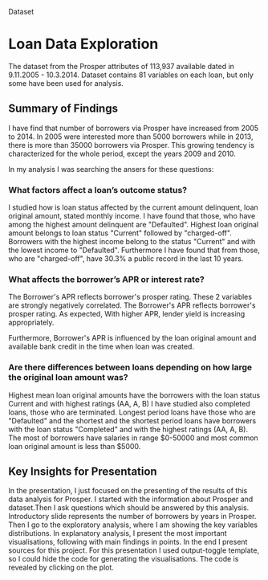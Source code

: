 
Dataset
# Loan Data Exploration

The dataset from the Prosper attributes of 113,937 available dated in 9.11.2005 - 10.3.2014. Dataset contains 81 variables on each loan, but only some have been used for analysis. 

## Summary of Findings

I have find that number of borrowers via Prosper have increased from 2005 to 2014. In 2005 were interested more than 5000 borrowers while in 2013, there is more than 35000 borrowers via Prosper. This growing tendency is characterized for the whole period, except the years 2009 and 2010.

In my analysis I was searching the ansers for these questions:

### What factors affect a loan’s outcome status?

I studied how is loan status affected by the current amount delinquent, loan original amount, stated monthly income.
I have found that those, who have among the highest amount delinquent are "Defaulted". Highest loan original amount belongs to loan status "Current" followed by "charged-off".
Borrowers with the highest income belong to the status "Current" and with the lowest income to "Defaulted". 
Furthermore I have found that from those, who are "charged-off", have 30.3% a public record in the last 10 years. 

### What affects the borrower’s APR or interest rate?

The Borrower's APR reflects borrower's prosper rating. These 2 variables are strongly negatively correlated. The Borrower's APR reflects borrower's prosper rating.
As expected, With higher APR, lender yield is increasing appropriately.

Furthermore, Borrower's APR is influenced by the loan original amount and available bank credit in the time when loan was created.

### Are there differences between loans depending on how large the original loan amount was?

Highest mean loan original amounts have the borrowers with the loan status Current and with highest ratings (AA, A, B)
I have studied also completed loans, those who are terminated. Longest period loans have those who are "Defaulted" and the shortest and the shortest period loans have borrowers with the loan status "Completed" and with the highest ratings (AA, A, B).
The most of borrowers have salaries in range $0-50000 and most common loan original amount is less than $5000.

## Key Insights for Presentation

In the presentation, I just focused on the presenting of the results of this data analysis for Prosper.
I started with the information about Prosper and dataset.Then I ask questions which should be answered by this analysis.
Introductory slide represents the number of borrowers by years in Prosper. Then I go to the exploratory analysis, where I am showing the key variables distributions. In explanatory analysis, I present the most important visualisations, following with main findings in points. In the end I present sources for this project. 
For this presentation I used output-toggle template, so I could hide the code for generating the visualisations. The code is revealed by clicking on the plot.
